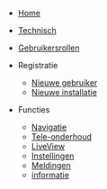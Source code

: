 * [Home](nl-nl/README)

* [Technisch](nl-nl/technical)  
* [Gebruikersrollen](nl-nl/role)  
* Registratie
    * [Nieuwe gebruiker](nl-nl/newUser)
    * [Nieuwe installatie](nl-nl/newSystem)

* Functies
    * [Navigatie](nl-nl/navi)
    * [Tele-onderhoud](nl-nl/vnc)
    * [LiveView](nl-nl/liveview)
    * [Instellingen](nl-nl/settings)
    * [Meldingen](nl-nl/email)
    * [informatie](nl-nl/info)




